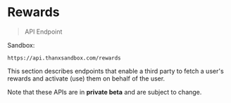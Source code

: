 # Rewards

> API Endpoint

Sandbox:
```
https://api.thanxsandbox.com/rewards
```

This section describes endpoints that enable a third party to fetch a user's
rewards and activate (use) them on behalf of the user.

<aside class="notice">
  Note that these APIs are in <b>private beta</b> and are subject to change.
</aside>
